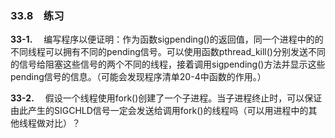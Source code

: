 ### 33.8　练习

**33-1.** 　编写程序以便证明：作为函数sigpending()的返回值，同一个进程中的的不同线程可以拥有不同的pending信号。可以使用函数pthread_kill()分别发送不同的信号给阻塞这些信号的两个不同的线程，接着调用sigpending()方法并显示这些pending信号的信息。（可能会发现程序清单20-4中函数的作用。）

**33-2.** 　假设一个线程使用fork()创建了一个子进程。当子进程终止时，可以保证由此产生的SIGCHLD信号一定会发送给调用fork()的线程吗（可以用进程中的其他线程做对比）？



